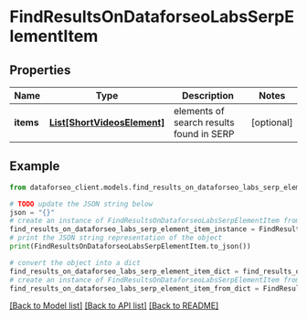 # FindResultsOnDataforseoLabsSerpElementItem


## Properties

Name | Type | Description | Notes
------------ | ------------- | ------------- | -------------
**items** | [**List[ShortVideosElement]**](ShortVideosElement.md) | elements of search results found in SERP | [optional] 

## Example

```python
from dataforseo_client.models.find_results_on_dataforseo_labs_serp_element_item import FindResultsOnDataforseoLabsSerpElementItem

# TODO update the JSON string below
json = "{}"
# create an instance of FindResultsOnDataforseoLabsSerpElementItem from a JSON string
find_results_on_dataforseo_labs_serp_element_item_instance = FindResultsOnDataforseoLabsSerpElementItem.from_json(json)
# print the JSON string representation of the object
print(FindResultsOnDataforseoLabsSerpElementItem.to_json())

# convert the object into a dict
find_results_on_dataforseo_labs_serp_element_item_dict = find_results_on_dataforseo_labs_serp_element_item_instance.to_dict()
# create an instance of FindResultsOnDataforseoLabsSerpElementItem from a dict
find_results_on_dataforseo_labs_serp_element_item_from_dict = FindResultsOnDataforseoLabsSerpElementItem.from_dict(find_results_on_dataforseo_labs_serp_element_item_dict)
```
[[Back to Model list]](../README.md#documentation-for-models) [[Back to API list]](../README.md#documentation-for-api-endpoints) [[Back to README]](../README.md)


